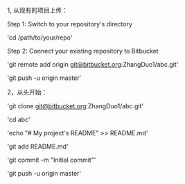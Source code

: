 1, 从现有的项目上传：

Step 1: Switch to your repository's directory

  'cd /path/to/your/repo'
  
Step 2: Connect your existing repository to Bitbucket

  'git remote add origin git@bitbucket.org:ZhangDuo1/abc.git'
  
  'git push -u origin master'
  
2，从头开始：

'git clone git@bitbucket.org:ZhangDuo1/abc.git'

'cd abc'

'echo "# My project's README" >> README.md'

'git add README.md'

'git commit -m "Initial commit"'

'git push -u origin master'
